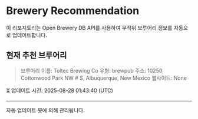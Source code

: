 # Brewery Recommendation

이 리포지토리는 Open Brewery DB API를 사용하여 무작위 브루어리 정보를 자동으로 업데이트합니다.

## 현재 추천 브루어리
> 브루어리 이름: Toltec Brewing Co
유형: brewpub
주소: 10250 Cottonwood Park NW # S, Albuquerque, New Mexico
웹사이트: None

⏳ 업데이트 시간: 2025-08-28 01:43:40 (UTC)

---
자동 업데이트 봇에 의해 관리됩니다.